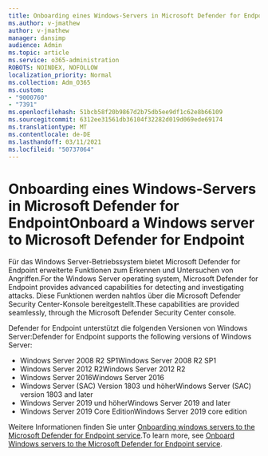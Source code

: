```yaml
---
title: Onboarding eines Windows-Servers in Microsoft Defender for Endpoint
ms.author: v-jmathew
author: v-jmathew
manager: dansimp
audience: Admin
ms.topic: article
ms.service: o365-administration
ROBOTS: NOINDEX, NOFOLLOW
localization_priority: Normal
ms.collection: Adm_O365
ms.custom:
- "9000760"
- "7391"
ms.openlocfilehash: 51bcb58f20b9867d2b75db5ee9df1c62e8b66109
ms.sourcegitcommit: 6312ee31561db36104f32282d019d069ede69174
ms.translationtype: MT
ms.contentlocale: de-DE
ms.lasthandoff: 03/11/2021
ms.locfileid: "50737064"
---
```

# <a name="onboard-a-windows-server-to-microsoft-defender-for-endpoint"></a><span data-ttu-id="dfefa-102">Onboarding eines Windows-Servers in Microsoft Defender for Endpoint</span><span class="sxs-lookup"><span data-stu-id="dfefa-102">Onboard a Windows server to Microsoft Defender for Endpoint</span></span>

<span data-ttu-id="dfefa-103">Für das Windows Server-Betriebssystem bietet Microsoft Defender for Endpoint erweiterte Funktionen zum Erkennen und Untersuchen von Angriffen.</span><span class="sxs-lookup"><span data-stu-id="dfefa-103">For the Windows Server operating system, Microsoft Defender for Endpoint provides advanced capabilities for detecting and investigating attacks.</span></span> <span data-ttu-id="dfefa-104">Diese Funktionen werden nahtlos über die Microsoft Defender Security Center-Konsole bereitgestellt.</span><span class="sxs-lookup"><span data-stu-id="dfefa-104">These capabilities are provided seamlessly, through the Microsoft Defender Security Center console.</span></span>

<span data-ttu-id="dfefa-105">Defender for Endpoint unterstützt die folgenden Versionen von Windows Server:</span><span class="sxs-lookup"><span data-stu-id="dfefa-105">Defender for Endpoint supports the following versions of Windows Server:</span></span>

- <span data-ttu-id="dfefa-106">Windows Server 2008 R2 SP1</span><span class="sxs-lookup"><span data-stu-id="dfefa-106">Windows Server 2008 R2 SP1</span></span>
- <span data-ttu-id="dfefa-107">Windows Server 2012 R2</span><span class="sxs-lookup"><span data-stu-id="dfefa-107">Windows Server 2012 R2</span></span>
- <span data-ttu-id="dfefa-108">Windows Server 2016</span><span class="sxs-lookup"><span data-stu-id="dfefa-108">Windows Server 2016</span></span>
- <span data-ttu-id="dfefa-109">Windows Server (SAC) Version 1803 und höher</span><span class="sxs-lookup"><span data-stu-id="dfefa-109">Windows Server (SAC) version 1803 and later</span></span>
- <span data-ttu-id="dfefa-110">Windows Server 2019 und höher</span><span class="sxs-lookup"><span data-stu-id="dfefa-110">Windows Server 2019 and later</span></span>
- <span data-ttu-id="dfefa-111">Windows Server 2019 Core Edition</span><span class="sxs-lookup"><span data-stu-id="dfefa-111">Windows Server 2019 core edition</span></span>

<span data-ttu-id="dfefa-112">Weitere Informationen finden Sie unter [Onboarding windows servers to the Microsoft Defender for Endpoint service](https://go.microsoft.com/fwlink/?linkid=2143627).</span><span class="sxs-lookup"><span data-stu-id="dfefa-112">To learn more, see [Onboard Windows servers to the Microsoft Defender for Endpoint service](https://go.microsoft.com/fwlink/?linkid=2143627).</span></span>
